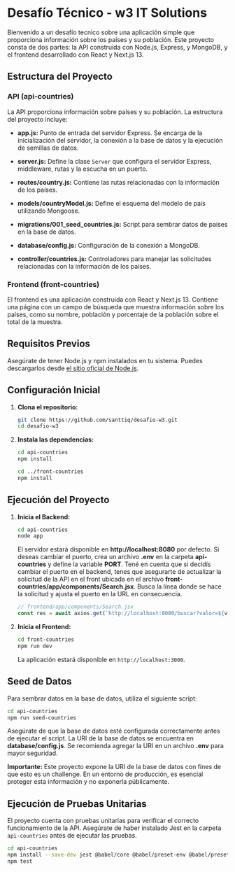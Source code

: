 # Desafío Técnico - w3 IT Solutions

Bienvenido a un desafío tecnico sobre una aplicación simple que proporciona información sobre los países y su población. Este proyecto consta de dos partes: la API construida con Node.js, Express, y MongoDB, y el frontend desarrollado con React y Next.js 13.

## Estructura del Proyecto

### API (api-countries)

La API proporciona información sobre países y su población. La estructura del proyecto incluye:

- **app.js:** Punto de entrada del servidor Express. Se encarga de la inicialización del servidor, la conexión a la base de datos y la ejecución de semillas de datos.
  
- **server.js:** Define la clase `Server` que configura el servidor Express, middleware, rutas y la escucha en un puerto.

- **routes/country.js:** Contiene las rutas relacionadas con la información de los países.

- **models/countryModel.js:** Define el esquema del modelo de país utilizando Mongoose.

- **migrations/001_seed_countries.js:** Script para sembrar datos de países en la base de datos.

- **database/config.js:** Configuración de la conexión a MongoDB.

- **controller/countries.js:** Controladores para manejar las solicitudes relacionadas con la información de los países.

### Frontend (front-countries)

El frontend es una aplicación construida con React y Next.js 13. Contiene una página con un campo de búsqueda que muestra información sobre los países, como su nombre, población y porcentaje de la población sobre el total de la muestra.

## Requisitos Previos

Asegúrate de tener Node.js y npm instalados en tu sistema. Puedes descargarlos desde [el sitio oficial de Node.js](https://nodejs.org/).

## Configuración Inicial

1. **Clona el repositorio:**
    ```bash
    git clone https://github.com/santtiq/desafio-w3.git
    cd desafio-w3
    ```

2. **Instala las dependencias:**
    ```bash
    cd api-countries
    npm install

    cd ../front-countries
    npm install
    ```

## Ejecución del Proyecto

1. **Inicia el Backend:**
    ```bash
    cd api-countries
    node app
    ```

    El servidor estará disponible en **http://localhost:8080** por defecto. Si deseas cambiar el puerto, crea un archivo **.env** en la carpeta **api-countries** y define la variable **PORT**.
    Tené en cuenta que si decidís cambiar el puerto en el backend, tenes que asegurarte de actualizar la solicitud de la API en el front ubicada en el archivo **front-countries/app/components/Search.jsx**. Busca la línea donde se hace la solicitud y ajusta el puerto en la URL en consecuencia.

    ```jsx
    // frontend/app/components/Search.jsx
    const res = await axios.get(`http://localhost:8080/buscar?valor=${valor}`)
    ```

2. **Inicia el Frontend:**
    ```bash
    cd front-countries
    npm run dev
    ```
   La aplicación estará disponible en `http://localhost:3000`.

## Seed de Datos

Para sembrar datos en la base de datos, utiliza el siguiente script:

  ```bash
  cd api-countries
  npm run seed-countries
  ```

Asegúrate de que la base de datos esté configurada correctamente antes de ejecutar el script. La URI de la base de datos se encuentra en **database/config.js**. Se recomienda agregar la URI en un archivo **.env** para mayor seguridad.

**Importante:** Este proyecto expone la URI de la base de datos con fines de que esto es un challenge. En un entorno de producción, es esencial proteger esta información y no exponerla públicamente.

## Ejecución de Pruebas Unitarias

El proyecto cuenta con pruebas unitarias para verificar el correcto funcionamiento de la API. Asegúrate de haber instalado Jest en la carpeta `api-countries` antes de ejecutar las pruebas.

  ```bash
  cd api-countries
  npm install --save-dev jest @babel/core @babel/preset-env @babel/preset-typescript @types/jest ts-jest
  npm test
  ```
